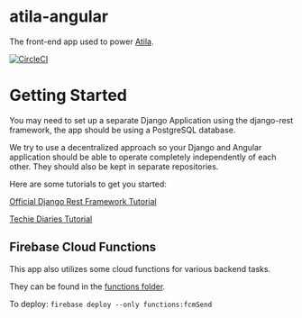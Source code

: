 # atila-angular

The front-end app used to power [Atila](https://atila.ca).

[![CircleCI](https://circleci.com/gh/ademidun/atila-angular.svg?style=svg&circle-token=6fd580229e65e2f8841944c5143986f3f977ad86)](https://circleci.com/gh/ademidun/atila-angular)

# Getting Started

You may need to set up a separate Django Application using the django-rest framework, the app should be using a PostgreSQL database. 

We try to use a decentralized approach so your Django and Angular application should be able to operate completely independently of each other. They should also be kept in separate repositories.

Here are some tutorials to get you started:

[Official Django Rest Framework Tutorial](http://www.django-rest-framework.org/tutorial/quickstart/)

[Techie Diaries Tutorial](https://www.techiediaries.com/django-rest-framework-angular-2/)


## Firebase Cloud Functions

This app also utilizes some cloud functions for various backend tasks.

They can be found in the [functions folder](https://github.com/ademidun/atila-angular/tree/master/functions).

To deploy:
`firebase deploy --only functions:fcmSend`
